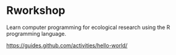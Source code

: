 # Rworkshop
Learn computer programming for ecological research using the R programming language.



https://guides.github.com/activities/hello-world/
